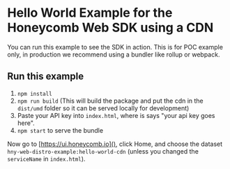 # Hello World Example for the Honeycomb Web SDK using a CDN

You can run this example to see the SDK in action. This is for POC example only, in production we recommend using a bundler like rollup or webpack.

## Run this example

1.  `npm install`
2.  `npm run build` (This will build the package and put the cdn in the `dist/umd` folder so it can be served locally for development)
3. Paste your API key into `index.html`, where is says "your api key goes here".
4. `npm start` to serve the bundle

Now go to [https://ui.honeycomb.io](), click Home, and choose the dataset `hny-web-distro-example:hello-world-cdn` (unless you changed the `serviceName` in `index.html`).
